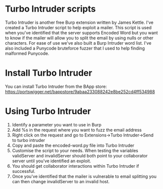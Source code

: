 # Turbo Intruder scripts

Turbo Intruder is another free Burp extension written by James Kettle. I've created a Turbo Intruder script to help exploit a mailer. This script is used when you've identified that the server supports Encoded Word but you want to know if the mailer will allow you to split the email by using nulls or other characters. For ease of use we've also built a Burp Intruder word list. I've also included a Punycode bruteforce fuzzer that I used to help finding malformed Punycode.

# Install Turbo Intruder

You can install Turbo Intruder from the BApp store:
https://portswigger.net/bappstore/9abaa233088242e8be252cd4ff534988

# Using Turbo Intruder

1. Identify a parameter you want to use in Burp
2. Add %s in the request where you want to fuzz the email address
3. Right click on the request and go to Extensions->Turbo Intruder->Send to turbo intruder
4. Copy and paste the encoded-word.py file into Turbo Intruder
5. Customise the script to your needs. When testing the variables validServer and invalidServer should both point to your collaborator server until you've identified an exploit.
6. You should get collaborator interactions within Turbo Intruder if successful.
7. Once you've identified that the mailer is vulnerable to email splitting you can then change invalidServer to an invalid host.
